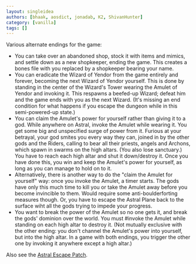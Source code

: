 ```yaml
---
layout: singleidea
authors: [bhaak, aosdict, jonadab, K2, ShivanHunter]
category: [vanilla]
tags: []
---
```

Various alternate endings for the game:
* You can take over an abandoned shop, stock it with items and mimics, and settle down as a new shopkeeper, ending the game. This creates a bones file with you replaced by a shopkeeper bearing your name.
* You can eradicate the Wizard of Yendor from the game entirely and forever, becoming the next Wizard of Yendor yourself. This is done by standing in the center of the Wizard's Tower wearing the Amulet of Yendor and invoking it. This respawns a beefed-up Wizard; defeat him and the game ends with you as the next Wizard. (It's missing an end condition for what happens if you escape the dungeon while in this semi-powered-up state.)
* You can claim the Amulet's power for yourself rather than giving it to a god. While anywhere on Astral, invoke the Amulet while wearing it. You get some big and unspecified surge of power from it. Furious at your betrayal, your god smites you every way they can, joined in by the other gods and the Riders, calling to bear all their priests, angels and Archons, which spawn in swarms on the high altars. (You also lose sanctuary.) You have to reach each high altar and shut it down/destroy it. Once you have done this, you win and keep the Amulet's power for yourself, as long as you can manage to hold on to it.
* Alternatively, there is another way to do the "claim the Amulet for yourself" way: once you invoke the Amulet, a timer starts. The gods have only this much time to kill you or take the Amulet away before you become invincible to them. Would require some anti-boulderforting measures though. Or, you have to escape the Astral Plane back to the surface wiht all the gods trying to impede your progress.
* You want to break the power of the Amulet so no one gets it, and break the gods' dominion over the world. You must #invoke the Amulet while standing on each high altar to destroy it. (Not mutually exclusive with the other ending: you don't channel the Amulet's power into yourself, but into the high altar. In a game with both endings, you trigger the other one by invoking it anywhere except a high altar.)

Also see the [Astral Escape Patch](https://bilious.alt.org/?191).
